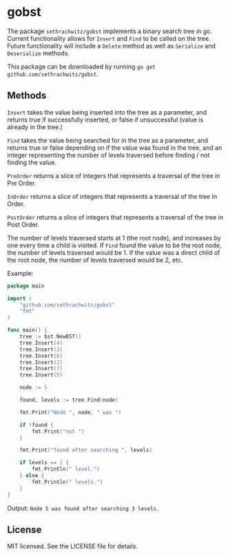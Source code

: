 gobst
===
The package `sethrachwitz/gobst` implements a binary search tree in go.  Current functionality allows for `Insert` and `Find` to be called on the tree.  Future functionality will include a `Delete` method as well as `Serialize` and `Deserialize` methods.

This package can be downloaded by running `go get github.com/sethrachwitz/gobst`.

## Methods

`Insert` takes the value being inserted into the tree as a parameter, and returns true if successfully inserted, or false if unsuccessful (value is already in the tree.)

`Find` takes the value being searched for in the tree as a parameter, and returns true or false depending on if the value was found in the tree, and an integer representing the number of levels traversed before finding / not finding the value.

`PreOrder` returns a slice of integers that represents a traversal of the tree in Pre Order.

`InOrder` returns a slice of integers that represents a traversal of the tree In Order.

`PostOrder` returns a slice of integers that represents a traversal of the tree in Post Order.

The number of levels traversed starts at 1 (the root node), and increases by one every time a child is visited.  If `Find` found the value to be the root node, the number of levels traversed would be 1.  If the value was a direct child of the root node, the number of levels traversed would be 2, etc.

Example:

```go
package main

import (
	"github.com/sethrachwitz/gobst"
	"fmt"
)

func main() {
	tree := bst.NewBST()
	tree.Insert(4)
	tree.Insert(3)
	tree.Insert(6)
	tree.Insert(2)
	tree.Insert(7)
	tree.Insert(5)

	node := 5

	found, levels := tree.Find(node)

	fmt.Print("Node ", node, " was ")

	if !found {
		fmt.Print("not ")
	}

	fmt.Print("found after searching ", levels)

	if levels == 1 {
		fmt.Println(" level.")
	} else {
		fmt.Println(" levels.")
	}
}
```

Output:
`Node 5 was found after searching 3 levels.`


## License

MIT licensed. See the LICENSE file for details.